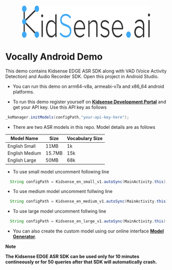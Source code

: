 <p align="center">
  <img width="400" height="100" src="resources/images/logo.png">
</p>

# Vocally Android Demo

This demo contains Kidsense EDGE ASR SDK along with VAD (Voice Activity Detection) and Audio Recorder SDK. Open this project in Android Studio. 

* You can run this demo on arm64-v8a, armeabi-v7a and x86_64 android platforms. 

* To run this demo register yourself on **[Kidsense Development Portal](https://developer.kidsense.ai)** and get your API key. Use this API key as follows

```java
_koManager.initModels(configPath,"your-api-key-here");
```

* There are two ASR models in this repo. Model details are as follows

| Model Name | Size | Vocabulary Size |
| --- | --- | --- |
| English Small | 11MB | 1k |
| English Medium | 15.7MB | 15k |
| English Large | 50MB | 68k |

* To use small model uncomment following line

```java
  String configPath = Kidsense_en_small_v1.autoSync(MainActivity.this);
```

* To use medium model uncomment follwing line

```java
  String configPath = Kidsense_en_medium_v1.autoSync(MainActivity.this);
```

* To use large model uncomment follwing line

```java
  String configPath = Kidsense_en_large_v1.autoSync(MainActivity.this);
```

* You can also create the custom model using our online interface **[Model Generator](https://developer.kidsense.ai/)**.


**Note**

**The Kidsense EDGE ASR SDK can be used only for 10 minutes contineously or for 50 queries after that SDK will automatically crash.** 
